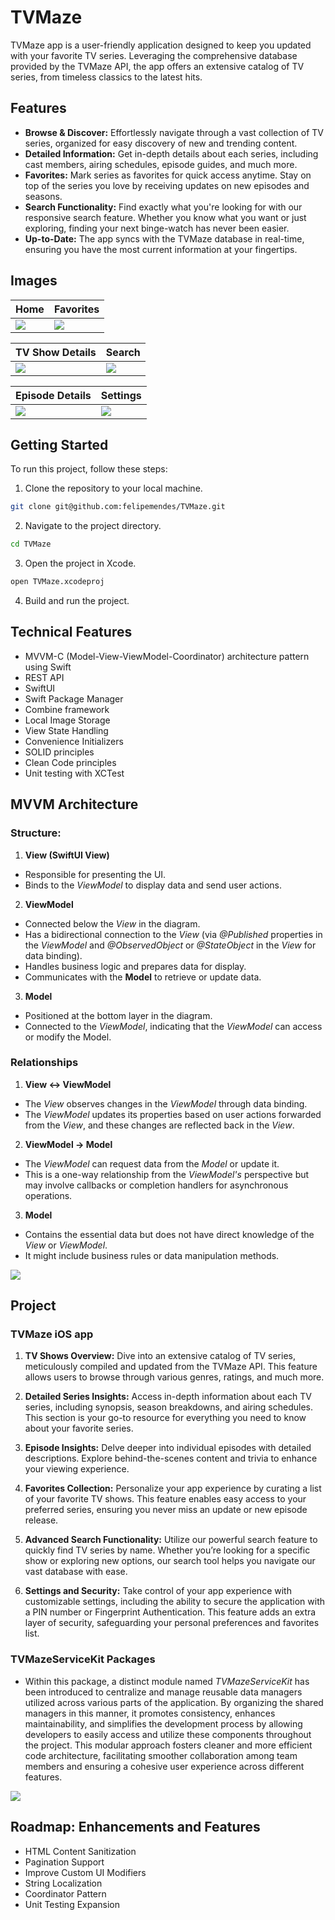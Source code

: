 # TVMaze

TVMaze app is a user-friendly application designed to keep you updated with your favorite TV series. Leveraging the comprehensive database provided by the TVMaze API, the app offers an extensive catalog of TV series, from timeless classics to the latest hits.

## Features

- **Browse & Discover:** Effortlessly navigate through a vast collection of TV series, organized for easy discovery of new and trending content.
- **Detailed Information:** Get in-depth details about each series, including cast members, airing schedules, episode guides, and much more.
- **Favorites:** Mark series as favorites for quick access anytime. Stay on top of the series you love by receiving updates on new episodes and seasons.
- **Search Functionality:** Find exactly what you're looking for with our responsive search feature. Whether you know what you want or just exploring, finding your next binge-watch has never been easier.
- **Up-to-Date:** The app syncs with the TVMaze database in real-time, ensuring you have the most current information at your fingertips.

## Images

| Home    | Favorites |
| -------- | ------- |
| <img src="https://github.com/felipemendes/TVMaze/assets/3712089/50c933f6-f707-47fd-9e60-f136a903a131">  | <img src="https://github.com/felipemendes/TVMaze/assets/3712089/9d64328c-6b68-434d-85ae-0145a8c7691c">     |

| TV Show Details    | Search |
| -------- | ------- |
| <img src="https://github.com/felipemendes/TVMaze/assets/3712089/a9d88e10-49cb-48ff-b0a8-09e3abf6bf8a">  | <img src="https://github.com/felipemendes/TVMaze/assets/3712089/05ad3525-1a41-42c0-b1b4-52c184cfd976">    |

| Episode Details    | Settings |
| -------- | ------- |
| <img src="https://github.com/felipemendes/TVMaze/assets/3712089/7f6af9fc-dcbf-41cd-9ad6-9d08bd42bbae">  | <img src="https://github.com/felipemendes/TVMaze/assets/3712089/c0fe22cc-5406-4526-b5e4-38df6db1fa22">    |

## Getting Started

To run this project, follow these steps:

1. Clone the repository to your local machine.
```bash
git clone git@github.com:felipemendes/TVMaze.git
```

2. Navigate to the project directory.
```bash
cd TVMaze
```

3. Open the project in Xcode.
```bash
open TVMaze.xcodeproj
```

4. Build and run the project.

## Technical Features

- MVVM-C (Model-View-ViewModel-Coordinator) architecture pattern using Swift
- REST API
- SwiftUI
- Swift Package Manager
- Combine framework
- Local Image Storage
- View State Handling
- Convenience Initializers
- SOLID principles
- Clean Code principles
- Unit testing with XCTest

## MVVM Architecture

### Structure:

1. **View (SwiftUI View)**
- Responsible for presenting the UI.
- Binds to the *ViewModel* to display data and send user actions.

2. **ViewModel**
- Connected below the *View* in the diagram.
- Has a bidirectional connection to the *View* (via *@Published* properties in the *ViewModel* and *@ObservedObject* or *@StateObject* in the *View* for data binding).
- Handles business logic and prepares data for display.
- Communicates with the **Model** to retrieve or update data.

3. **Model**
- Positioned at the bottom layer in the diagram.
- Connected to the *ViewModel*, indicating that the *ViewModel* can access or modify the Model.

### Relationships

1. **View <-> ViewModel**
- The *View* observes changes in the *ViewModel* through data binding.
- The *ViewModel* updates its properties based on user actions forwarded from the *View*, and these changes are reflected back in the *View*.

2. **ViewModel -> Model**
- The *ViewModel* can request data from the *Model* or update it.
- This is a one-way relationship from the *ViewModel's* perspective but may involve callbacks or completion handlers for asynchronous operations.

3. **Model**
- Contains the essential data but does not have direct knowledge of the *View* or *ViewModel*.
- It might include business rules or data manipulation methods.

<img src="https://github.com/felipemendes/TVMaze/assets/3712089/ee76dd68-38b1-4e07-b04c-e79afb1c7087">

## Project 

### TVMaze iOS app

1. **TV Shows Overview:** Dive into an extensive catalog of TV series, meticulously compiled and updated from the TVMaze API. This feature allows users to browse through various genres, ratings, and much more.

2. **Detailed Series Insights:** Access in-depth information about each TV series, including synopsis, season breakdowns, and airing schedules. This section is your go-to resource for everything you need to know about your favorite series.

3. **Episode Insights:** Delve deeper into individual episodes with detailed descriptions. Explore behind-the-scenes content and trivia to enhance your viewing experience.

4. **Favorites Collection:** Personalize your app experience by curating a list of your favorite TV shows. This feature enables easy access to your preferred series, ensuring you never miss an update or new episode release.

5. **Advanced Search Functionality:** Utilize our powerful search feature to quickly find TV series by name. Whether you’re looking for a specific show or exploring new options, our search tool helps you navigate our vast database with ease.

6. **Settings and Security:** Take control of your app experience with customizable settings, including the ability to secure the application with a PIN number or Fingerprint Authentication. This feature adds an extra layer of security, safeguarding your personal preferences and favorites list.

### TVMazeServiceKit Packages
- Within this package, a distinct module named *TVMazeServiceKit* has been introduced to centralize and manage reusable data managers utilized across various parts of the application. By organizing the shared managers in this manner, it promotes consistency, enhances maintainability, and simplifies the development process by allowing developers to easily access and utilize these components throughout the project. This modular approach fosters cleaner and more efficient code architecture, facilitating smoother collaboration among team members and ensuring a cohesive user experience across different features.

<img src="https://github.com/felipemendes/TVMaze/assets/3712089/69d50856-d92e-4cce-b82d-8e1f2475ecbf">

## Roadmap: Enhancements and Features

- HTML Content Sanitization
- Pagination Support
- Improve Custom UI Modifiers
- String Localization
- Coordinator Pattern
- Unit Testing Expansion
